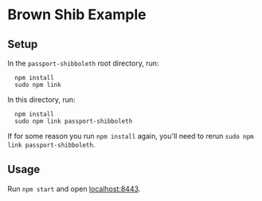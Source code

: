 # Brown Shib Example

## Setup

In the `passport-shibboleth` root directory, run:

```
  npm install
  sudo npm link
```

In this directory, run:

```
  npm install
  sudo npm link passport-shibboleth
```

If for some reason you run `npm install` again, you'll need to rerun `sudo npm link passport-shibboleth`.

## Usage

Run `npm start` and open [localhost:8443](https://localhost:8443/).
